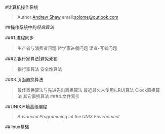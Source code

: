 #计算机操作系统
>Author:<a href="http://www.iliyang.cn">Andrew Shaw</a>
>email:solome@outlook.com

##操作系统中的*经典算法*

###1.进程同步
>	生产者与消费者问题
>	哲学家进餐问题
>	读者-写者问题

###2.银行家算法|避免死锁
>	银行家算法
>	安全性算法

###3.页面置换算法
>	最佳置换算法与先进先出置换算法
>	最近最久未使用(LRU)算法
>	Clock置换算法
>	其它置换算法
###4.文件索引
>
>

##UNIX环境高级编程
>*Advanced Programming int the UNIX Environment*
>

##linux基础
>
>
